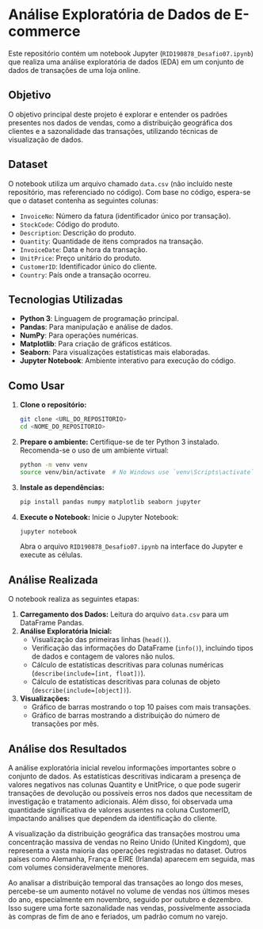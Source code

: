# Análise Exploratória de Dados de E-commerce

Este repositório contém um notebook Jupyter (`RID190878_Desafio07.ipynb`) que realiza uma análise exploratória de dados (EDA) em um conjunto de dados de transações de uma loja online.

## Objetivo

O objetivo principal deste projeto é explorar e entender os padrões presentes nos dados de vendas, como a distribuição geográfica dos clientes e a sazonalidade das transações, utilizando técnicas de visualização de dados.

## Dataset

O notebook utiliza um arquivo chamado `data.csv` (não incluído neste repositório, mas referenciado no código). Com base no código, espera-se que o dataset contenha as seguintes colunas:

*   `InvoiceNo`: Número da fatura (identificador único por transação).
*   `StockCode`: Código do produto.
*   `Description`: Descrição do produto.
*   `Quantity`: Quantidade de itens comprados na transação.
*   `InvoiceDate`: Data e hora da transação.
*   `UnitPrice`: Preço unitário do produto.
*   `CustomerID`: Identificador único do cliente.
*   `Country`: País onde a transação ocorreu.

## Tecnologias Utilizadas

*   **Python 3**: Linguagem de programação principal.
*   **Pandas**: Para manipulação e análise de dados.
*   **NumPy**: Para operações numéricas.
*   **Matplotlib**: Para criação de gráficos estáticos.
*   **Seaborn**: Para visualizações estatísticas mais elaboradas.
*   **Jupyter Notebook**: Ambiente interativo para execução do código.

## Como Usar

1.  **Clone o repositório:**
    ```bash
    git clone <URL_DO_REPOSITORIO>
    cd <NOME_DO_REPOSITORIO>
    ```
2.  **Prepare o ambiente:**
    Certifique-se de ter Python 3 instalado. Recomenda-se o uso de um ambiente virtual:
    ```bash
    python -m venv venv
    source venv/bin/activate  # No Windows use `venv\Scripts\activate`
    ```
3.  **Instale as dependências:**
    ```bash
    pip install pandas numpy matplotlib seaborn jupyter
    ```
5.  **Execute o Notebook:**
    Inicie o Jupyter Notebook:
    ```bash
    jupyter notebook
    ```
    Abra o arquivo `RID190878_Desafio07.ipynb` na interface do Jupyter e execute as células.

## Análise Realizada

O notebook realiza as seguintes etapas:

1.  **Carregamento dos Dados:** Leitura do arquivo `data.csv` para um DataFrame Pandas.
2.  **Análise Exploratória Inicial:**
    *   Visualização das primeiras linhas (`head()`).
    *   Verificação das informações do DataFrame (`info()`), incluindo tipos de dados e contagem de valores não nulos.
    *   Cálculo de estatísticas descritivas para colunas numéricas (`describe(include=[int, float])`).
    *   Cálculo de estatísticas descritivas para colunas de objeto (`describe(include=[object])`).
3.  **Visualizações:**
    *   Gráfico de barras mostrando o top 10 países com mais transações.
    *   Gráfico de barras mostrando a distribuição do número de transações por mês.

## Análise dos Resultados

A análise exploratória inicial revelou informações importantes sobre o conjunto de dados. As estatísticas descritivas indicaram a presença de valores negativos nas colunas Quantity e UnitPrice, o que pode sugerir transações de devolução ou possíveis erros nos dados que necessitam de investigação e tratamento adicionais. Além disso, foi observada uma quantidade significativa de valores ausentes na coluna CustomerID, impactando análises que dependem da identificação do cliente.

A visualização da distribuição geográfica das transações mostrou uma concentração massiva de vendas no Reino Unido (United Kingdom), que representa a vasta maioria das operações registradas no dataset. Outros países como Alemanha, França e EIRE (Irlanda) aparecem em seguida, mas com volumes consideravelmente menores.

Ao analisar a distribuição temporal das transações ao longo dos meses, percebe-se um aumento notável no volume de vendas nos últimos meses do ano, especialmente em novembro, seguido por outubro e dezembro. Isso sugere uma forte sazonalidade nas vendas, possivelmente associada às compras de fim de ano e feriados, um padrão comum no varejo.
